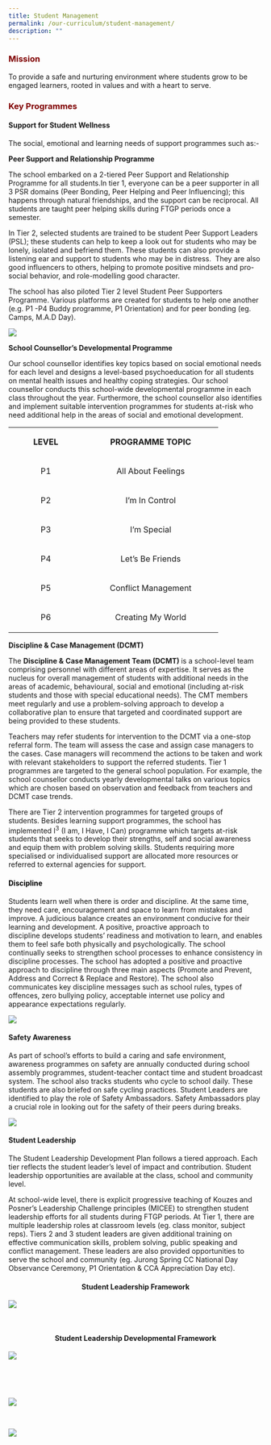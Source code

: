 ```yaml
---
title: Student Management
permalink: /our-curriculum/student-management/
description: ""
---
```

<h3 style="text-align: justify;"><strong><span style="color: #800000;">Mission</span></strong></h3>
<p>To provide a safe and nurturing environment where students grow to be engaged learners, rooted in values and with a heart to serve.</p>
<h3 style="text-align: justify;"><strong><span style="color: #800000;">Key Programmes</span></strong></h3>
<h4><strong>Support for Student Wellness</strong></h4>
<p>The social, emotional and learning needs of support programmes such as:-</p>
<p><strong>Peer Support and Relationship Programme</strong></p>
<p>The school embarked on a 2-tiered Peer Support and Relationship Programme for all students.In tier 1, everyone can be a peer supporter in all 3 PSR domains (Peer Bonding, Peer Helping and Peer Influencing); this happens through natural friendships, and the support can be reciprocal. All students are taught peer helping skills during FTGP periods once a semester.</p>
<p>In Tier 2, selected students are trained to be student Peer Support Leaders (PSL); these students can help to keep a look out for students who may be lonely, isolated and befriend them. These students can also provide a listening ear and support to students who may be in distress.&nbsp; They are also good influencers to others, helping to promote positive mindsets and pro-social behavior, and role-modelling good character.</p>
<p>The school has also piloted Tier 2 level Student Peer Supporters Programme. Various platforms are created for students to help one another (e.g. P1 -P4 Buddy programme, P1 Orientation) and for peer bonding (eg. Camps, M.A.D Day).</p>

![](/images/SM001.jpg)
<p><strong>School Counsellor&rsquo;s Developmental Programme</strong></p>
<p>Our school counsellor identifies key topics based on social emotional needs for each level and designs a level-based psychoeducation for all students on mental health issues and healthy coping strategies. Our school counsellor conducts this school-wide developmental programme in each class throughout the year. Furthermore, the school counsellor also identifies and implement suitable intervention programmes for students at-risk who need additional help in the areas of social and emotional development.&nbsp;</p>

<table width="384">
<tbody>
<tr>
<td style="text-align: center;" width="132">
<p><strong>LEVEL</strong></p>
</td>
<td style="text-align: center;" width="252">
<p><strong>PROGRAMME TOPIC</strong></p>
</td>
</tr>
<tr>
<td style="text-align: center;" width="132">
<p>P1</p>
</td>
<td style="text-align: center;" width="252">
<p>All About Feelings</p>
</td>
</tr>
<tr>
<td style="text-align: center;" width="132">
<p>P2</p>
</td>
<td style="text-align: center;" width="252">
<p>I&rsquo;m In Control</p>
</td>
</tr>
<tr>
<td style="text-align: center;" width="132">
<p>P3</p>
</td>
<td style="text-align: center;" width="252">
<p>I&rsquo;m Special</p>
</td>
</tr>
<tr>
<td style="text-align: center;" width="132">
<p>P4</p>
</td>
<td style="text-align: center;" width="252">
<p>Let&rsquo;s Be Friends</p>
</td>
</tr>
<tr>
<td style="text-align: center;" width="132">
<p>P5</p>
</td>
<td style="text-align: center;" width="252">
<p>Conflict Management</p>
</td>
</tr>
<tr>
<td style="text-align: center;" width="132">
<p>P6</p>
</td>
<td style="text-align: center;" width="252">
<p>Creating My World</p>
</td>
</tr>
</tbody>
</table>
<p><strong>Discipline &amp; Case Management (DCMT)</strong></p>
<p>The <strong>Discipline &amp;</strong> <strong>Case Management Team (DCMT) </strong>is a school-level team comprising personnel with different areas of expertise. It serves as the nucleus for overall management of students with additional needs in the areas of academic, behavioural, social and emotional (including at-risk students and those with special educational needs). The CMT members meet regularly and use a problem-solving approach to develop a collaborative plan to ensure that targeted and coordinated support are being provided to these students.</p>
<p>Teachers may refer students for intervention to the DCMT via a one-stop referral form. The team will assess the case and assign case managers to the cases. Case managers will recommend the actions to be taken and work with relevant stakeholders to support the referred students. Tier 1 programmes are targeted to the general school population. For example, the school counsellor conducts yearly developmental talks on various topics which are chosen based on observation and feedback from teachers and DCMT case trends.</p>
<p>There are Tier 2 intervention programmes for targeted groups of students.&nbsp;Besides learning support programmes, the school has implemented I<sup>3</sup> (I am, I Have, I Can) programme which targets at-risk students that seeks to develop their strengths, self and social awareness and equip them with problem solving skills. Students requiring more specialised or individualised support are allocated more resources or referred to external agencies for support.&nbsp;</p>

<h4 style="text-align: justify;"><strong><span style="color: #000000;">Discipline</span></strong></h4>
<p>Students learn well when there is order and discipline. At the same time, they need care, encouragement and space to learn from mistakes and improve.&nbsp;A judicious balance creates an environment conducive for their learning and development. A positive, proactive approach to discipline&nbsp;develops students&rsquo; readiness and motivation&nbsp;to learn, and enables them to feel safe both physically and psychologically. The school continually seeks to strengthen school processes to enhance consistency in discipline processes.&nbsp;The school has adopted a positive and proactive approach to discipline through three main aspects (Promote and Prevent, Address and Correct &amp; Replace and Restore). The school also communicates key discipline messages such as school rules, types of offences, zero bullying policy, acceptable internet use policy and appearance expectations regularly.</p>

![](/images/SM002.jpg)
<h4><strong>Safety Awareness</strong></h4>
<p>As part of school&rsquo;s efforts to build a caring and safe environment, awareness programmes on safety are annually conducted during school assembly programmes, student-teacher contact time and student broadcast system. The school also tracks students who cycle to school daily. These students are also briefed on safe cycling practices. Student Leaders are identified to play the role of Safety Ambassadors. Safety Ambassadors play a crucial role in looking out for the safety of their peers during breaks.</p>

![](/images/SM003.jpg)
<h4><strong>Student Leadership</strong></h4>
<p>The Student Leadership Development Plan follows a tiered approach. Each tier reflects the student leader&rsquo;s level of impact and contribution. Student leadership opportunities are available at the class, school and community level.</p>
<p>At school-wide level, there is explicit progressive teaching of Kouzes and Posner&rsquo;s Leadership Challenge principles (MICEE) to strengthen student leadership efforts for all students during FTGP periods. At Tier 1, there are multiple leadership roles at classroom levels (eg. class monitor, subject reps). Tiers 2 and 3 student leaders are given additional training on effective communication skills, problem solving, public speaking and conflict management. These leaders are also provided opportunities to serve the school and community (eg. Jurong Spring CC National Day Observance Ceremony, P1 Orientation &amp; CCA Appreciation Day etc).
<h4 style="text-align: center;"><strong>Student Leadership Framework</strong></h4>

![](/images/SM004.jpg)
<p>&nbsp;</p>
<h4 style="text-align: center;"><strong>Student Leadership Developmental Framework</strong></h4>

![](/images/SM005.jpg)
<p>&nbsp;</p>
<p>&nbsp;</p>

![](/images/SM006.jpg)
<p>&nbsp;</p>

![](/images/SM007.jpg)